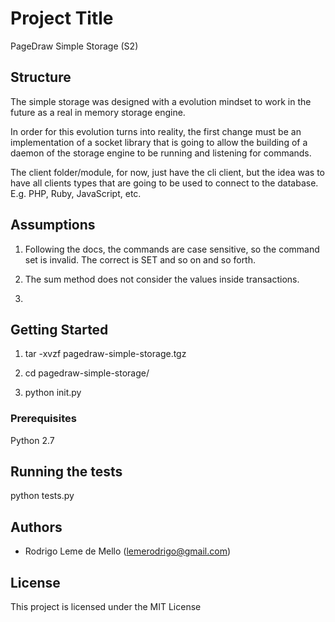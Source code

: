 # Project Title

PageDraw Simple Storage (S2)

## Structure

The simple storage was designed with a evolution mindset to work in the future as a real in memory storage engine.

In order for this evolution turns into reality, the first change must be an implementation of a socket library that is going to allow the building of a daemon of the storage engine to be running and listening for commands.

The client folder/module, for now, just have the cli client, but the idea was to have all clients types that are going to be used to connect to the database. E.g. PHP, Ruby, JavaScript, etc.

## Assumptions

1. Following the docs, the commands are case sensitive, so the command set is invalid. The correct is SET and so on and so forth.

2. The sum method does not consider the values inside transactions.

3. 

## Getting Started

1. tar -xvzf pagedraw-simple-storage.tgz

2. cd pagedraw-simple-storage/

3. python init.py

### Prerequisites

Python 2.7

## Running the tests

python tests.py

## Authors

* Rodrigo Leme de Mello (lemerodrigo@gmail.com)

## License

This project is licensed under the MIT License